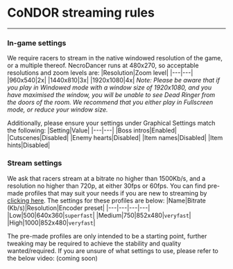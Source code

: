 # CoNDOR streaming rules
---
### In-game settings
We require racers to stream in the native windowed resolution of the game, or a multiple thereof.  NecroDancer runs at 480x270, so acceptable resolutions and zoom levels are:
|Resolution|Zoom level|
|---|---|
|960x540|2x|
|1440x810|3x|
|1920x1080|4x|
*Note: Please be aware that if you play in Windowed mode with a window size of 1920x1080, and you have maximised the window, you will be unable to see Dead Ringer from the doors of the room.  We recommend that you either play in Fullscreen mode, or reduce your window size.*  

Additionally, please ensure your settings under Graphical Settings match the following:
|Setting|Value|
|---|---|
|Boss intros|Enabled|
|Cutscenes|Disabled|
|Enemy hearts|Disabled|
|Item names|Disabled|
|Item hints|Disabled|

### Stream settings
We ask that racers stream at a bitrate no higher than 1500Kb/s, and a resolution no higher than 720p, at either 30fps or 60fps.  You can find pre-made profiles that may suit your needs if you are new to streaming by [clicking here](https://condor.live/profiles).  The settings for these profiles are below:
|Name|Bitrate (Kb/s)|Resolution|Encoder preset|
|---|---|---|---|
|Low|500|640x360|`superfast`|
|Medium|750|852x480|`veryfast`|
|High|1000|852x480|`veryfast`|

The pre-made profiles are only intended to be a starting point, further tweaking may be required to achieve the stability and quality wanted/required.  If you are unsure of what settings to use, please refer to the below video: (coming soon)